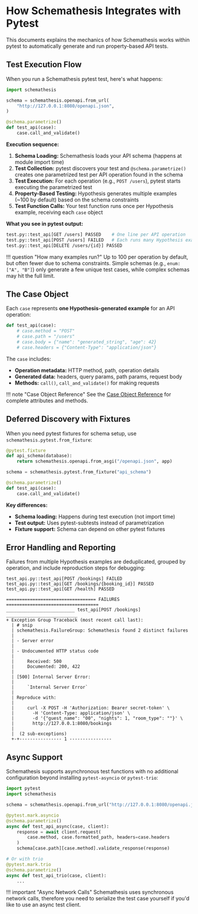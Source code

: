 # How Schemathesis Integrates with Pytest

This documents explains the mechanics of how Schemathesis works within pytest to automatically generate and run property-based API tests.

## Test Execution Flow

When you run a Schemathesis pytest test, here's what happens:

```python
import schemathesis

schema = schemathesis.openapi.from_url(
    "http://127.0.0.1:8080/openapi.json",
)

@schema.parametrize()
def test_api(case):
    case.call_and_validate()
```

**Execution sequence:**

1. **Schema Loading:** Schemathesis loads your API schema (happens at module import time)
2. **Test Collection:** pytest discovers your test and `@schema.parametrize()` creates one parametrized test per API operation found in the schema
3. **Test Execution:** For each operation (e.g., `POST /users`), pytest starts executing the parametrized test
4. **Property-Based Testing:** Hypothesis generates multiple examples (~100 by default) based on the schema constraints
5. **Test Function Calls:** Your test function runs once per Hypothesis example, receiving each `case` object

**What you see in pytest output:**
```bash
test.py::test_api[GET /users] PASSED    # One line per API operation
test.py::test_api[POST /users] FAILED   # Each runs many Hypothesis examples
test.py::test_api[DELETE /users/{id}] PASSED
```
!!! question "How many examples run?"
    Up to 100 per operation by default, but often fewer due to schema constraints. Simple schemas (e.g., `enum: ["A", "B"]`) only generate a few unique test cases, while complex schemas may hit the full limit.

## The Case Object

Each `case` represents **one Hypothesis-generated example** for an API operation:

```python
def test_api(case):
    # case.method = "POST" 
    # case.path = "/users"
    # case.body = {"name": "generated_string", "age": 42}
    # case.headers = {"Content-Type": "application/json"}
```

The `case` includes:

- **Operation metadata:** HTTP method, path, operation details
- **Generated data:** headers, query params, path params, request body
- **Methods:** `call()`, `call_and_validate()` for making requests

!!! note "Case Object Reference"
    See the [Case Object Reference](../reference/python.md#schemathesis.Case) for complete attributes and methods.

## Deferred Discovery with Fixtures

When you need pytest fixtures for schema setup, use `schemathesis.pytest.from_fixture`:

```python
@pytest.fixture
def api_schema(database):
    return schemathesis.openapi.from_asgi("/openapi.json", app)

schema = schemathesis.pytest.from_fixture("api_schema")

@schema.parametrize()
def test_api(case):
    case.call_and_validate()
```

**Key differences:**

- **Schema loading:** Happens during test execution (not import time)
- **Test output:** Uses pytest-subtests instead of parametrization
- **Fixture support:** Schema can depend on other pytest fixtures

## Error Handling and Reporting

Failures from multiple Hypothesis examples are deduplicated, grouped by operation, and include reproduction steps for debugging:

```
test_api.py::test_api[POST /bookings] FAILED
test_api.py::test_api[GET /bookings/{booking_id}] PASSED
test_api.py::test_api[GET /health] PASSED

================================== FAILURES ===================================
__________________________ test_api[POST /bookings] ___________________________
+ Exception Group Traceback (most recent call last):
  | # snip
  | schemathesis.FailureGroup: Schemathesis found 2 distinct failures
  |
  | - Server error
  |
  | - Undocumented HTTP status code
  |
  |     Received: 500
  |     Documented: 200, 422
  |
  | [500] Internal Server Error:
  |
  |     `Internal Server Error`
  |
  | Reproduce with:
  |
  |     curl -X POST -H 'Authorization: Bearer secret-token' \
  |       -H 'Content-Type: application/json' \
  |       -d '{"guest_name": "00", "nights": 1, "room_type": ""}' \
  |       http://127.0.0.1:8080/bookings
  |
  |  (2 sub-exceptions)
  +-+---------------- 1 ----------------
```

## Async Support

Schemathesis supports asynchronous test functions with no additional configuration beyond installing `pytest-asyncio` or `pytest-trio`:

```python
import pytest
import schemathesis

schema = schemathesis.openapi.from_url("http://127.0.0.1:8080/openapi.json")

@pytest.mark.asyncio
@schema.parametrize()
async def test_api_async(case, client):
    response = await client.request(
        case.method, case.formatted_path, headers=case.headers
    )
    schema[case.path][case.method].validate_response(response)

# Or with trio
@pytest.mark.trio
@schema.parametrize()
async def test_api_trio(case, client):
    ...
```

!!! important "Async Network Calls"
    Schemathesis uses synchronous network calls, therefore you need to serialize the test case yourself if you'd like to use an async test client.
